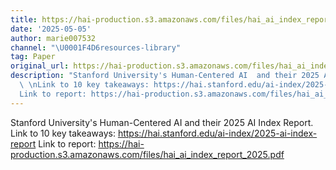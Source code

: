 ```yaml
---
title: https://hai-production.s3.amazonaws.com/files/hai_ai_index_report_2025.pdf
date: '2025-05-05'
author: marie007532
channel: "\U0001F4D6resources-library"
tag: Paper
original_url: https://hai-production.s3.amazonaws.com/files/hai_ai_index_report_2025.pdf
description: "Stanford University's Human-Centered AI  and their 2025 AI Index Report.\
  \ \nLink to 10 key takeaways: https://hai.stanford.edu/ai-index/2025-ai-index-report\n\
  Link to report: https://hai-production.s3.amazonaws.com/files/hai_ai_index_report_2025.pdf"
---
```


Stanford University's Human-Centered AI  and their 2025 AI Index Report. 
Link to 10 key takeaways: https://hai.stanford.edu/ai-index/2025-ai-index-report
Link to report: https://hai-production.s3.amazonaws.com/files/hai_ai_index_report_2025.pdf